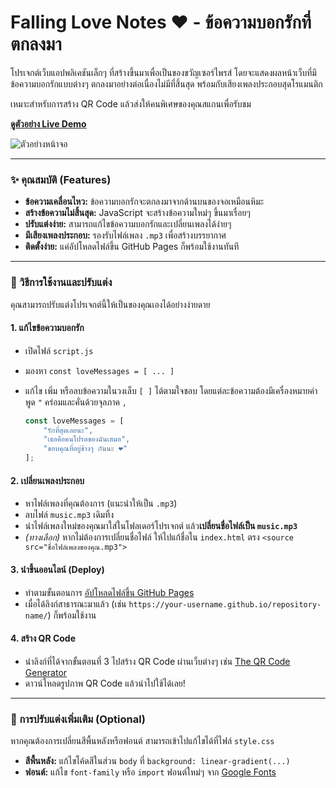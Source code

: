 # Falling Love Notes ❤️ - ข้อความบอกรักที่ตกลงมา

โปรเจกต์เว็บแอปพลิเคชันเล็กๆ ที่สร้างขึ้นมาเพื่อเป็นของขวัญเซอร์ไพรส์ โดยจะแสดงผลหน้าเว็บที่มีข้อความบอกรักแบบต่างๆ ตกลงมาอย่างต่อเนื่องไม่มีที่สิ้นสุด พร้อมกับเสียงเพลงประกอบสุดโรแมนติก

เหมาะสำหรับการสร้าง QR Code แล้วส่งให้คนพิเศษของคุณสแกนเพื่อรับชม

**[ดูตัวอย่าง Live Demo](https://anmayvaa.github.io/love-for-pap/)**

![ตัวอย่างหน้าจอ](https://private-user-images.githubusercontent.com/181745491/481319099-5721248e-b67b-4ed1-806c-511f204e3585.png?jwt=eyJ0eXAiOiJKV1QiLCJhbGciOiJIUzI1NiJ9.eyJpc3MiOiJnaXRodWIuY29tIiwiYXVkIjoicmF3LmdpdGh1YnVzZXJjb250ZW50LmNvbSIsImtleSI6ImtleTUiLCJleHAiOjE3NTU5NzQ4ODMsIm5iZiI6MTc1NTk3NDU4MywicGF0aCI6Ii8xODE3NDU0OTEvNDgxMzE5MDk5LTU3MjEyNDhlLWI2N2ItNGVkMS04MDZjLTUxMWYyMDRlMzU4NS5wbmc_WC1BbXotQWxnb3JpdGhtPUFXUzQtSE1BQy1TSEEyNTYmWC1BbXotQ3JlZGVudGlhbD1BS0lBVkNPRFlMU0E1M1BRSzRaQSUyRjIwMjUwODIzJTJGdXMtZWFzdC0xJTJGczMlMkZhd3M0X3JlcXVlc3QmWC1BbXotRGF0ZT0yMDI1MDgyM1QxODQzMDNaJlgtQW16LUV4cGlyZXM9MzAwJlgtQW16LVNpZ25hdHVyZT1jNGMxNWJmYTRmNmRiMTc0M2I1ZWRjOTRhMDZlYjE5MzQyNTVlNDMzZmEyYTY3ZGRkMDM5ODFkYTEyZDIyZTZiJlgtQW16LVNpZ25lZEhlYWRlcnM9aG9zdCJ9.YVbgCLUYRZ7p5EZvMRLgw-f-c2NrYZUogdCxE30yaaQ)

---

### **✨ คุณสมบัติ (Features)**

* **ข้อความเคลื่อนไหว:** ข้อความบอกรักจะตกลงมาจากด้านบนของจอเหมือนหิมะ
* **สร้างข้อความไม่สิ้นสุด:** JavaScript จะสร้างข้อความใหม่ๆ ขึ้นมาเรื่อยๆ
* **ปรับแต่งง่าย:** สามารถแก้ไขข้อความบอกรักและเปลี่ยนเพลงได้ง่ายๆ
* **มีเสียงเพลงประกอบ:** รองรับไฟล์เพลง `.mp3` เพื่อสร้างบรรยากาศ
* **ติดตั้งง่าย:** แค่อัปโหลดไฟล์ขึ้น GitHub Pages ก็พร้อมใช้งานทันที

---

### **🚀 วิธีการใช้งานและปรับแต่ง**

คุณสามารถปรับแต่งโปรเจกต์นี้ให้เป็นของคุณเองได้อย่างง่ายดาย

#### **1. แก้ไขข้อความบอกรัก**

-   เปิดไฟล์ `script.js`
-   มองหา `const loveMessages = [ ... ]`
-   แก้ไข เพิ่ม หรือลบข้อความในวงเล็บ `[ ]` ได้ตามใจชอบ โดยแต่ละข้อความต้องมีเครื่องหมายคำพูด `"` คร่อมและคั่นด้วยจุลภาค `,`

    ```javascript
    const loveMessages = [
        "รักที่สุดเลยนะ",
        "เธอคือคนโปรดของฉันเสมอ",
        "ขอบคุณที่อยู่ข้างๆ กันนะ ❤️"
    ];
    ```

#### **2. เปลี่ยนเพลงประกอบ**

-   หาไฟล์เพลงที่คุณต้องการ (แนะนำให้เป็น `.mp3`)
-   ลบไฟล์ `music.mp3` เดิมทิ้ง
-   นำไฟล์เพลงใหม่ของคุณมาใส่ในโฟลเดอร์โปรเจกต์ แล้ว**เปลี่ยนชื่อไฟล์เป็น `music.mp3`**
-   *(ทางเลือก)* หากไม่ต้องการเปลี่ยนชื่อไฟล์ ให้ไปแก้ชื่อใน `index.html` ตรง `<source src="ชื่อไฟล์เพลงของคุณ.mp3">`

#### **3. นำขึ้นออนไลน์ (Deploy)**

-   ทำตามขั้นตอนการ [อัปโหลดไฟล์ขึ้น GitHub Pages](https://pages.github.com/)
-   เมื่อได้ลิงก์สาธารณะมาแล้ว (เช่น `https://your-username.github.io/repository-name/`) ก็พร้อมใช้งาน

#### **4. สร้าง QR Code**

-   นำลิงก์ที่ได้จากขั้นตอนที่ 3 ไปสร้าง QR Code ผ่านเว็บต่างๆ เช่น [The QR Code Generator](https://www.the-qrcode-generator.com/)
-   ดาวน์โหลดรูปภาพ QR Code แล้วนำไปใช้ได้เลย!

---
### **🎨 การปรับแต่งเพิ่มเติม (Optional)**

หากคุณต้องการเปลี่ยนสีพื้นหลังหรือฟอนต์ สามารถเข้าไปแก้ไขได้ที่ไฟล์ `style.css`

-   **สีพื้นหลัง:** แก้ไขโค้ดสีในส่วน `body` ที่ `background: linear-gradient(...)`
-   **ฟอนต์:** แก้ไข `font-family` หรือ `import` ฟอนต์ใหม่ๆ จาก [Google Fonts](https://fonts.google.com/)
